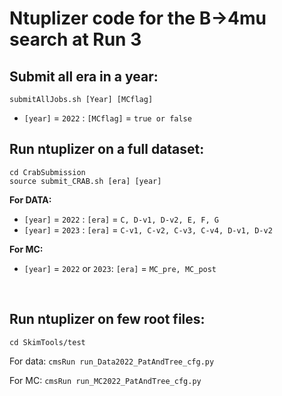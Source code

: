 # Ntuplizer code for the B&rarr;4mu search at Run 3

## Submit all era in a year:
```
submitAllJobs.sh [Year] [MCflag]
```
* `[year]` = `2022` : `[MCflag]` = `true or false`

## Run ntuplizer on a full dataset:
```
cd CrabSubmission
source submit_CRAB.sh [era] [year] 
```
**For DATA:**

* `[year]` = `2022` : `[era]` = `C, D-v1, D-v2, E, F, G`
* `[year]` = `2023` : `[era]` = `C-v1, C-v2, C-v3, C-v4, D-v1, D-v2`

**For MC:**

* `[year]` = `2022` or  `2023`: `[era]` = `MC_pre, MC_post`

<p>&nbsp;</p>

## Run ntuplizer on few root files:

`cd SkimTools/test`

For data: `cmsRun run_Data2022_PatAndTree_cfg.py`

For MC: `cmsRun run_MC2022_PatAndTree_cfg.py`

<p>&nbsp;</p>
